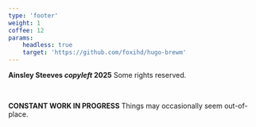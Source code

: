 ```yaml
---
type: 'footer'
weight: 1
coffee: 12
params:
    headless: true
    target: 'https://github.com/foxihd/hugo-brewm'
---
```


**Ainsley Steeves <i class="icon">copyleft</i> 2025**
Some rights reserved.

<br>

**CONSTANT WORK IN PROGRESS**
Things may occasionally seem out-of-place.
